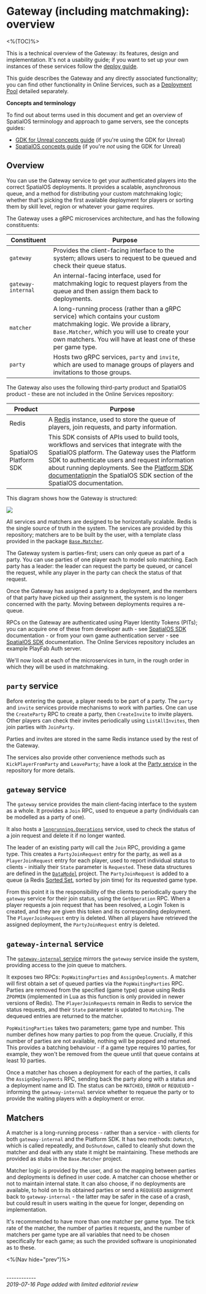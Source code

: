 # Gateway (including matchmaking): overview
<%(TOC)%>

This is a technical overview of the Gateway: its features, design and implementation. It's not a usability guide; if you want to set up your own instances of these services follow the [deploy guide]({{urlRoot}}/content/services-packages/gateway/deploy.md).

This guide describes the Gateway and any directly associated functionality; you can find other functionality in Online Services, such as a [Deployment Pool]({{urlRoot}}/content/services-packages/deployment-pool/overview) detailed separately.

**Concepts and terminology**

To find out about terms used in this document and get an overview of SpatialOS terminology and approach to game servers, see the concepts guides:

* [GDK for Unreal concepts guide](https://docs.improbable.io/unreal/latest/content/spatialos-concepts/introduction) (if you're using the GDK for Unreal)
* [SpatialOS concepts guide](https://docs.improbable.io/reference/latest/shared/concepts/spatialos) (if you're _not_ using the GDK for Unreal)

## Overview

You can use the Gateway service to get your authenticated players into the correct SpatialOS deployments. It provides a scalable, asynchronous queue, and a method for distributing your custom matchmaking logic; whether that's picking the first available deployment for players or sorting them by skill level, region or whatever your game requires.

The Gateway uses a gRPC microservices architecture, and has the following constituents:

| Constituent | Purpose |
|-------------|---------|
| `gateway` | Provides the client-facing interface to the system; allows users to request to be queued and check their queue status. |
| `gateway-internal` | An internal-facing interface, used for matchmaking logic to request players from the queue and then assign them back to deployments. |
| `matcher` | A long-running process (rather than a gRPC service) which contains your custom matchmaking logic. We provide a library, `Base.Matcher`, which you will use to create your own matchers. You will have at least one of these per game type. |
| `party` | Hosts two gRPC services, `party` and `invite`, which are used to manage groups of players and invitations to those groups. |

The Gateway also uses the following third-party product and SpatialOS product - these are not included in the Online Services repository:

| Product | Purpose |
|---------|---------|
| Redis | A [Redis](https://redis.io) instance, used to store the queue of players, join requests, and party information. |
| SpatialOS Platform SDK | This SDK consists of APIs used to build tools, workflows and services that integrate with the SpatialOS platform. The Gateway uses the Platform SDK to authenticate users and request information about running deployments. See the [Platform SDK documentation](https://docs.improbable.io/reference/latest/platform-sdk/introduction)in the SpatialOS SDK section of the SpatialOS documentation. |

This diagram shows how the Gateway is structured:

![]({{assetRoot}}img/services-packages/gateway/gateway.png)

All services and matchers are designed to be horizontally scalable. Redis is the single source of truth in the system. The services are provided by this repository; matchers are to be built by the user, with a template class provided in the package [`Base.Matcher`](http://github.com/spatialos/online-services/tree/master/services/csharp/Base.Matcher).

The Gateway system is parties-first; users can only queue as part of a party. You can use parties of one player each to model solo matching. Each party has a leader: the leader can request the party be queued, or cancel the request, while any player in the party can check the status of that request.

Once the Gateway has assigned a party to a deployment, and the members of that party have picked up their assignment, the system is no longer concerned with the party. Moving between deployments requires a re-queue.

RPCs on the Gateway are authenticated using Player Identity Tokens (PITs); you can acquire one of these from developer auth - see [SpatialOS SDK](https://docs.improbable.io/reference/latest/shared/auth/development-authentication) documentation - or from your own game authentication server - see [SpatialOS SDK](https://docs.improbable.io/reference/latest/shared/auth/integrate-authentication-platform-sdk) documentation. The Online Services repository includes an example PlayFab Auth server.

We'll now look at each of the microservices in turn, in the rough order in which they will be used in matchmaking.

## `party` service

Before entering the queue, a player needs to be part of a party. The `party` and `invite` services provide mechanisms to work with parties. One can use the `CreateParty` RPC to create a party, then `CreateInvite` to invite players. Other players can check their invites periodically using `ListAllInvites`, then join parties with `JoinParty`.

Parties and invites are stored in the same Redis instance used by the rest of the Gateway.

The services also provide other convenience methods such as `KickPlayerFromParty` and `LeaveParty`; have a look at the [Party service](http://github.com/spatialos/online-services/tree/master/services/csharp/Party) in the repository for more details.

## `gateway` service

The `gateway` service provides the main client-facing interface to the system as a whole. It provides a `Join` RPC, used to enqueue a party (individuals can be modelled as a party of one).

It also hosts a [`longrunning.Operations`](https://godoc.org/google.golang.org/genproto/googleapis/longrunning) service, used to check the status of a join request and delete it if no longer wanted.

The leader of an existing party will call the `Join` RPC, providing a game type. This creates a `PartyJoinRequest` entry for the party, as well as a `PlayerJoinRequest` entry for each player, used to report individual status to clients - initially their `State` parameter is `Requested`. These data structures are defined in the [`DataModel`](http://github.com/spatialos/online-services/tree/master/services/csharp/DataModel) project. The `PartyJoinRequest` is added to a queue (a Redis [Sorted Set](https://redis.io/topics/data-types), sorted by join time) for its requested game type.

From this point it is the responsibility of the clients to periodically query the `gateway` service for their join status, using the `GetOperation` RPC. When a player requests a join request that has been resolved, a Login Token is created, and they are given this token and its corresponding deployment. The `PlayerJoinRequest` entry is deleted. When all players have retrieved the assigned deployment, the `PartyJoinRequest` entry is deleted.

## `gateway-internal` service

The [`gateway-internal` service](http://github.com/spatialos/online-services/tree/master/services/csharp/GatewayInternal) mirrors the `gateway` service inside the system, providing access to the join queue to matchers.

It exposes two RPCs: `PopWaitingParties` and `AssignDeployments`. A matcher will first obtain a set of queued parties via the `PopWaitingParties` RPC. Parties are removed from the specified (game type) queue using Redis `ZPOPMIN` (implemented in Lua as this function is only provided in newer versions of Redis). The `PlayerJoinRequest`s remain in Redis to service the status requests, and their `State` parameter is updated to `Matching`. The dequeued entries are returned to the matcher.

`PopWaitingParties` takes two parameters; game type and number. This number defines how many parties to pop from the queue. Crucially, if this number of parties are not available, nothing will be popped and returned. This provides a batching behaviour - if a game type requires 10 parties, for example, they won't be removed from the queue until that queue contains at least 10 parties.

Once a matcher has chosen a deployment for each of the parties, it calls the `AssignDeployments` RPC, sending back the party along with a status and a deployment name and ID. The status can be `MATCHED`, `ERROR` or `REQUEUED` - informing the `gateway-internal` service whether to requeue the party or to provide the waiting players with a deployment or error.

## Matchers

A matcher is a long-running process - rather than a service - with clients for both `gateway-internal` and the Platform SDK. It has two methods: `DoMatch`, which is called repeatedly, and `DoShutdown`, called to cleanly shut down the matcher and deal with any state it might be maintaining. These methods are provided as stubs in the `Base.Matcher` project.

Matcher logic is provided by the user, and so the mapping between parties and deployments is defined in user code. A matcher can choose whether or not to maintain internal state. It can also choose, if no deployments are available, to hold on to its obtained parties or send a `REQUEUED` assignment back to `gateway-internal` - the latter may be safer in the case of a crash, but could result in users waiting in the queue for longer, depending on implementation.

It's recommended to have more than one matcher per game type. The tick rate of the matcher, the number of parties it requests, and the number of matchers per game type are all variables that need to be chosen specifically for each game; as such the provided software is unopinionated as to these.

<%(Nav hide="prev")%>

<br/>------------<br/>
_2019-07-16 Page added with limited editorial review_
